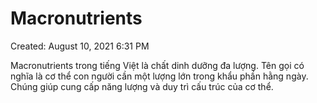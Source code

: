 # Macronutrients

Created: August 10, 2021 6:31 PM

Macronutrients trong tiếng Việt là chất dinh dưỡng đa lượng. Tên gọi có nghĩa là cơ thể con người cần một lượng lớn trong khẩu phần hằng ngày. Chúng giúp cung cấp năng lượng và duy trì cấu trúc của cơ thể.